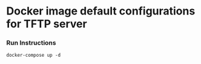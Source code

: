 Docker image default configurations for TFTP server
================================

### Run Instructions

    docker-compose up -d
